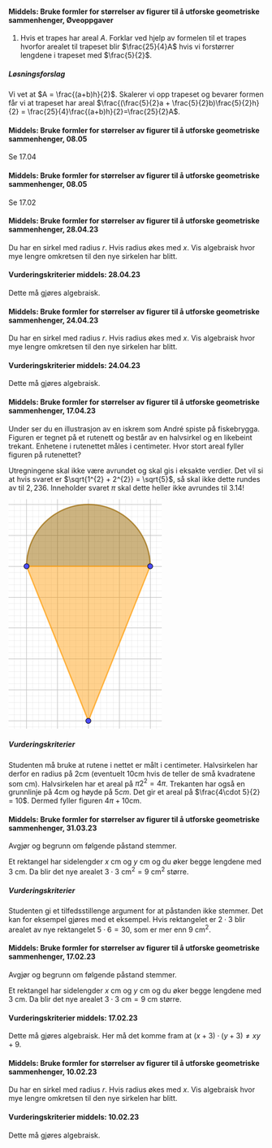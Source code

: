 
#### Middels: Bruke formler for størrelser av figurer til å utforske geometriske sammenhenger,  Øveoppgaver

1. Hvis et trapes har areal $A$. Forklar ved hjelp av formelen til et trapes hvorfor arealet til trapeset blir $\frac{25}{4}A$ hvis vi forstørrer lengdene i trapeset med $\frac{5}{2}$.

##### Løsningsforslag

Vi vet at $A = \frac{(a+b)h}{2}$. Skalerer vi opp trapeset og bevarer formen får vi at trapeset har areal $\frac{(\frac{5}{2}a + \frac{5}{2}b)\frac{5}{2}h}{2} = \frac{25}{4}\frac{(a+b)h}{2}=\frac{25}{2}A$.


#### Middels: Bruke formler for størrelser av figurer til å utforske geometriske sammenhenger,  08.05

Se 17.04


#### Middels: Bruke formler for størrelser av figurer til å utforske geometriske sammenhenger,  08.05

Se 17.02


#### Middels: Bruke formler for størrelser av figurer til å utforske geometriske sammenhenger,  28.04.23

Du har en sirkel med radius $r$. Hvis radius økes med $x$. Vis algebraisk hvor mye lengre omkretsen til den nye sirkelen har blitt.

#### Vurderingskriterier middels:  28.04.23

Dette må gjøres algebraisk.


#### Middels: Bruke formler for størrelser av figurer til å utforske geometriske sammenhenger,  24.04.23

Du har en sirkel med radius $r$. Hvis radius økes med $x$. Vis algebraisk hvor mye lengre omkretsen til den nye sirkelen har blitt.

#### Vurderingskriterier middels:  24.04.23

Dette må gjøres algebraisk.


#### Middels: Bruke formler for størrelser av figurer til å utforske geometriske sammenhenger,  17.04.23

Under ser du en illustrasjon av en iskrem som André spiste på fiskebrygga. Figuren er tegnet på et rutenett og består av en halvsirkel og en likebeint trekant. Enhetene i rutenettet måles i centimeter. Hvor stort areal fyller figuren på rutenettet?

Utregningene skal ikke være avrundet og skal gis i eksakte verdier. Det vil si at hvis svaret er $\sqrt{1^{2} + 2^{2}} = \sqrt{5}$, så skal ikke dette rundes av til $2,236$. Inneholder svaret $\pi$ skal dette heller ikke avrundes til $3.14$!

![](https://raw.githubusercontent.com/Andremartiny/MA-173/main/img/2023-04-13-14-16-07.png)

##### Vurderingskriterier

Studenten må bruke at rutene i nettet er målt i centimeter. Halvsirkelen har derfor en radius på $2$cm (eventuelt $10$cm hvis de teller de små kvadratene som cm). Halvsirkelen har et areal på $\pi 2^2 = 4\pi$. Trekanten har også en grunnlinje på $4$cm og høyde på $5cm$. Det gir et areal på $\frac{4\cdot 5}{2} = 10$. Dermed fyller figuren $4\pi + 10$cm.


#### Middels: Bruke formler for størrelser av figurer til å utforske geometriske sammenhenger,  31.03.23

Avgjør og begrunn om følgende påstand stemmer.

Et rektangel har sidelengder $x$ cm og $y$ cm og du øker begge lengdene med $3$ cm. Da blir det nye arealet $3\cdot 3$ cm$^2= 9$ cm$^2$ større.

##### Vurderingskriterier

Studenten gi et tilfedsstillenge argument for at påstanden ikke stemmer. Det kan for eksempel gjøres med et eksempel. Hvis rektangelet er $2\cdot 3$ blir arealet av nye rektangelet $5\cdot6 = 30$, som er mer enn $9$ cm$^2$.


#### Middels: Bruke formler for størrelser av figurer til å utforske geometriske sammenhenger,  17.02.23

Avgjør og begrunn om følgende påstand stemmer.

Et rektangel har sidelengder $x$ cm og $y$ cm og du øker begge lengdene med $3$ cm. Da blir det nye arealet $3\cdot 3$ cm$= 9$ cm større.

#### Vurderingskriterier middels:  17.02.23

Dette må gjøres algebraisk. Her må det komme fram at $(x+3)\cdot (y+3) \neq xy + 9$.


#### Middels: Bruke formler for størrelser av figurer til å utforske geometriske sammenhenger,  10.02.23

Du har en sirkel med radius $r$. Hvis radius økes med $x$. Vis algebraisk hvor mye lengre omkretsen til den nye sirkelen har blitt.

#### Vurderingskriterier middels:  10.02.23

Dette må gjøres algebraisk.

